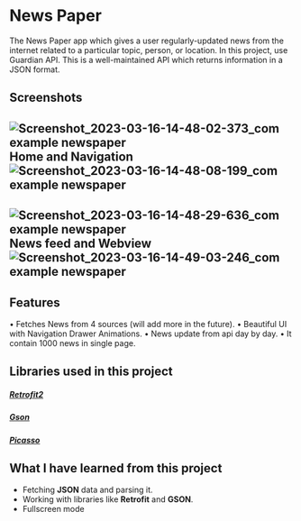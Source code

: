 
# News Paper

The News Paper app which gives a user regularly-updated news from the internet related to a particular topic, person, or location. In this project, use Guardian API. This is a well-maintained API which returns information in a JSON format.




## Screenshots

![Screenshot_2023-03-16-14-48-02-373_com example newspaper](https://user-images.githubusercontent.com/127762528/225804150-a237b28b-cc57-467c-a6de-05f8fb840483.png)Home and Navigation
![Screenshot_2023-03-16-14-48-08-199_com example newspaper](https://user-images.githubusercontent.com/127762528/225804180-3d867b45-a46b-416d-a8d0-96bfb57cab6b.png)
---
![Screenshot_2023-03-16-14-48-29-636_com example newspaper](https://user-images.githubusercontent.com/127762528/225804194-ff3a91ca-37b0-43fc-bdc9-ac6fd143d47f.png)News feed and Webview
![Screenshot_2023-03-16-14-49-03-246_com example newspaper](https://user-images.githubusercontent.com/127762528/225804191-bc10f439-14a4-45a1-9ec1-34773688ded1.png)
---



## Features

• Fetches News from 4 sources (will add more in the future).
• Beautiful UI with Navigation Drawer Animations.
• News update from api day by day.
• It contain 1000 news in single page.


## Libraries used in this project

##### [Retrofit2](https://github.com/square/retrofit)
##### [Gson](https://square.github.io/picasso/)
##### [Picasso](https://github.com/google/gson)

## What I have learned from this project

- Fetching **JSON** data and parsing it.
- Working with libraries like **Retrofit** and **GSON**.
-  Fullscreen mode


